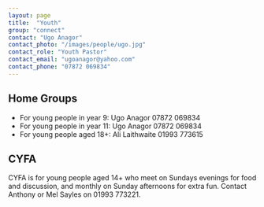 ```yaml
---
layout: page
title:  "Youth"
group: "connect"
contact: "Ugo Anagor"
contact_photo: "/images/people/ugo.jpg"
contact_role: "Youth Pastor"
contact_email: "ugoanagor@yahoo.com"
contact_phone: "07872 069834"
---
```


## Home Groups

* For young people in year 9: Ugo Anagor 07872 069834
* For young people in year 11: Ugo Anagor 07872 069834
* For young people aged 18+: Ali Laithwaite 01993 773615

## CYFA
CYFA is for young people aged 14+ who meet on Sundays evenings for food and discussion, and monthly on Sunday afternoons for extra fun. Contact Anthony or Mel Sayles on 01993 773221.